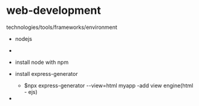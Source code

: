 # web-development

technologies/tools/frameworks/environment
  - nodejs
  - 
 

- install node with npm
- install express-generator
    - $npx express-generator --view=html myapp
-add view engine(html - ejs)
-
